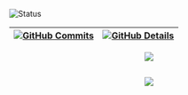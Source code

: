 

![Status](https://raw.githubusercontent.com/samuk190/samuk190/main/profile-3d-contrib/profile-night-rainbow.svg)




 | [![GitHub Commits](http://github-profile-summary-cards.vercel.app/api/cards/productive-time?username=samuk190&theme=dracula&utcOffset=-3)](https://github.com/vn7n24fzkq/github-profile-summary-cards) | [![GitHub Details](http://github-profile-summary-cards.vercel.app/api/cards/profile-details?username=samuk190&theme=dracula)](https://github.com/vn7n24fzkq/github-profile-summary-cards) |
 | ----------- | ----------- |



  <div align="center" >
<a href="https://skillicons.dev"   >
  <img src="https://skillicons.dev/icons?i=git,vscode,javascript,typescript,css,html,react,next,tailwind,sass,nodejs,express,nest,vue,docker,figma,github,jest,materialui,linux,postman,styledcomponents,vercel,vite,bootstrap,mongodb,postgres,discord,linkedin,instagram" />
</a>
  <br />

  </div>


##
   <div align="center" >
     <img src="https://github-profile-trophy.vercel.app/?username=samuk190&row=1&column=6&theme=dracula&margin-w=15&margin-h=15"/>
  </div>
















